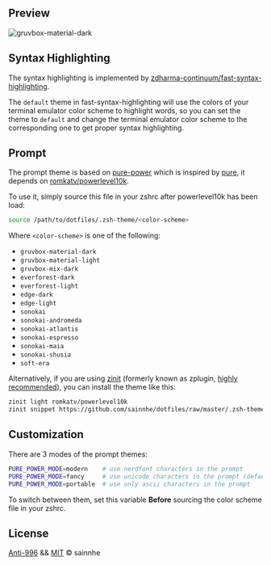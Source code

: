 ## Preview

![gruvbox-material-dark](https://user-images.githubusercontent.com/37491630/64084858-c9364200-cd1e-11e9-8353-492ac95d5ce2.png)

## Syntax Highlighting

The syntax highlighting is implemented by [zdharma-continuum/fast-syntax-highlighting](https://github.com/zdharma-continuum/fast-syntax-highlighting).

The `default` theme in fast-syntax-highlighting will use the colors of your terminal emulator color scheme to highlight words, so you can set the theme to `default` and change the terminal emulator color scheme to the corresponding one to get proper syntax highlighting.

## Prompt

The prompt theme is based on [pure-power](https://github.com/romkatv/dotfiles-public/blob/master/.purepower) which is inspired by [pure](https://github.com/sindresorhus/pure), it depends on [romkatv/powerlevel10k](https://github.com/romkatv/powerlevel10k).

To use it, simply source this file in your zshrc after powerlevel10k has been load:

```zsh
source /path/to/dotfiles/.zsh-theme/<color-scheme>
```

Where `<color-scheme>` is one of the following:

- `gruvbox-material-dark`
- `gruvbox-material-light`
- `gruvbox-mix-dark`
- `everforest-dark`
- `everforest-light`
- `edge-dark`
- `edge-light`
- `sonokai`
- `sonokai-andromeda`
- `sonokai-atlantis`
- `sonokai-espresso`
- `sonokai-maia`
- `sonokai-shusia`
- `soft-era`

Alternatively, if you are using [zinit](https://github.com/zdharma-continuum/zinit) (formerly known as zplugin, [highly recommended](https://gist.github.com/laggardkernel/4a4c4986ccdcaf47b91e8227f9868ded)), you can install the theme like this:

```zsh
zinit light romkatv/powerlevel10k
zinit snippet https://github.com/sainnhe/dotfiles/raw/master/.zsh-theme/<color-scheme>
```

## Customization

There are 3 modes of the prompt themes:

```zsh
PURE_POWER_MODE=modern    # use nerdfont characters in the prompt
PURE_POWER_MODE=fancy     # use unicode characters in the prompt (default)
PURE_POWER_MODE=portable  # use only ascii characters in the prompt
```

To switch between them, set this variable **Before** sourcing the color scheme file in your zshrc.

## License

[Anti-996](../LICENSE) && [MIT](./LICENSE) © sainnhe
